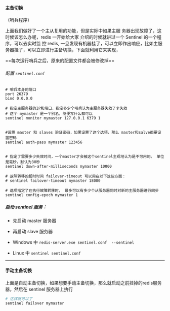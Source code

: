 #### 主备切换

（哨兵程序）

上面我们做好了一个主从复用的功能，但是实际中如果主服 务器出现故障了，这时候该怎么办呢，redis 一开始给大家 介绍的时候就讲过一个 Sentinel 的一个程序，可以去实时监 控 redis, 一旦发现有机器挂了，可以立即作出响应，比如主服务器挂了，可以立即进行主备切换，下面就利用它来实现， 

==每次运行哨兵之后，原来的配置文件都会被修改掉==

###### 配置 `sentinel.conf`

```
# 哨兵本身的端口
port 26379
bind 0.0.0.0

# 指定主服务器的IP和端口，指定多少个哨兵认为主服务器失效了才失效
# 这个 mymaster 是一个别名，随便写什么都可以
sentinel monitor mymaster 127.0.0.1 6379 1


#设置 master 和 slaves 验证密码，如果设置了这个选项，那么 master和salve都要设置密码
sentinel auth-pass mymaster 123456


# 指定了需要多少失效时间，一个master才会被这个sentinel主观地认为是不可用的。 单位是毫秒，默认为30秒 
sentinel down-after-milliseconds mymaster 10000

# 故障转移的超时时间 failover-timeout 可以用在以下这些方面：   
# sentinel failover-timeout mymaster 18000

# 选项指定了在执行故障转移时， 最多可以有多少个从服务器同时对新的主服务器进行同步
sentinel config-epoch mymaster 1
```

##### 启动 sentinel 服务：

- 先启动 master 服务器
- 再启动 slave 服务器

- Windows 中 `redis-server.exe sentinel.conf  --sentinel`
- Linux 中 `sentinel sentinel.conf`

---

#### 手动主备切换

上面是自动主备切换，如果想要手动主备切换，那么就启动之前挂掉的redis服务器，然后在 sentinel 服务器上执行

```sh
# 这样就可以了
sentinel failover mymaster
```








